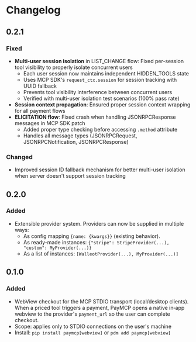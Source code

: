 # Changelog

## 0.2.1
### Fixed
- **Multi-user session isolation** in LIST_CHANGE flow: Fixed per-session tool visibility to properly isolate concurrent users
  - Each user session now maintains independent HIDDEN_TOOLS state
  - Uses MCP SDK's `request_ctx.session` for session tracking with UUID fallback
  - Prevents tool visibility interference between concurrent users
  - Verified with multi-user isolation test scenarios (100% pass rate)
- **Session context propagation**: Ensured proper session context wrapping for all payment flows
- **ELICITATION flow**: Fixed crash when handling JSONRPCResponse messages in MCP SDK patch
  - Added proper type checking before accessing `.method` attribute
  - Handles all message types (JSONRPCRequest, JSONRPCNotification, JSONRPCResponse)

### Changed
- Improved session ID fallback mechanism for better multi-user isolation when server doesn't support session tracking

## 0.2.0
### Added
- Extensible provider system. Providers can now be supplied in multiple ways:
  - As config mapping `{name: {kwargs}}` (existing behavior).
  - As ready-made instances: `{"stripe": StripeProvider(...), "custom": MyProvider(...)}`
  - As a list of instances: `[WalleotProvider(...), MyProvider(...)]`

## 0.1.0
### Added
- WebView checkout for the MCP STDIO transport (local/desktop clients). When a priced tool triggers a payment, PayMCP opens a native in‑app webview to the provider's `payment_url` so the user can complete checkout.
- Scope: applies only to STDIO connections on the user's machine
- Install: `pip install paymcp[webview]` or `pdm add paymcp[webview]`
